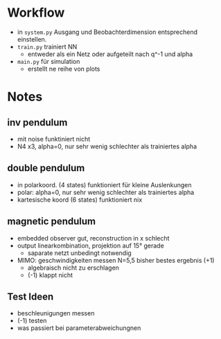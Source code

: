 # Workflow
- in `system.py` Ausgang und Beobachterdimension entsprechend einstellen.
- `train.py` trainiert NN
    - entweder als ein Netz oder aufgeteilt nach q^-1 und alpha
- `main.py` für simulation
    - erstellt ne reihe von plots

# Notes
## inv pendulum
- mit noise funktiniert nicht
- N4 x3, alpha=0, nur sehr wenig schlechter als trainiertes alpha
## double pendulum
- in polarkoord. (4 states) funktioniert für kleine Auslenkungen
- polar: alpha=0, nur sehr wenig schlechter als trainiertes alpha
- kartesische koord (6 states) funktioniert nix
## magnetic pendulum
- embedded observer gut, reconstruction in x schlecht
- output linearkombination, projektion auf 15° gerade
    - saparate netzt unbedingt notwendig
- MIMO: geschwindigkeiten messen N=5,5 bisher bestes ergebnis (+1)
    - algebraisch nicht zu erschlagen
    - (-1) klappt nicht

## Test Ideen
- beschleunigungen messen
- (-1) testen
- was passiert bei parameterabweichungnen

